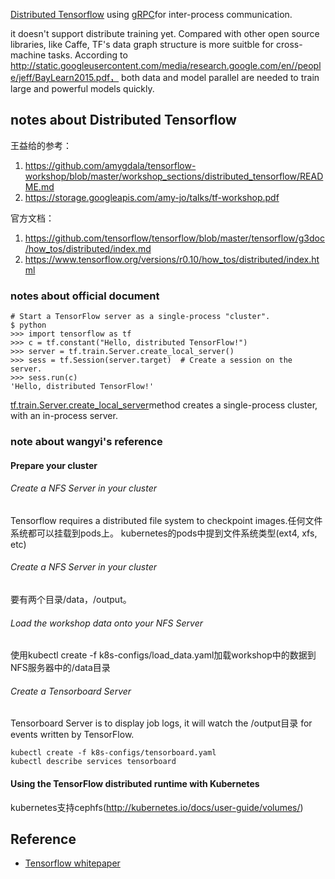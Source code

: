 [Distributed Tensorflow](https://github.com/tensorflow/tensorflow/tree/master/tensorflow/core/distributed_runtime#distributed-tensorflow)
using [gRPC](http://www.grpc.io/)for inter-process communication.

it doesn't support distribute training yet. Compared with other open source libraries, like Caffe, TF's data graph structure is more suitble for cross-machine tasks.
According to http://static.googleusercontent.com/media/research.google.com/en//people/jeff/BayLearn2015.pdf， both data and model parallel are needed to train large and powerful models quickly.

## notes about Distributed Tensorflow
王益给的参考：
 1. https://github.com/amygdala/tensorflow-workshop/blob/master/workshop_sections/distributed_tensorflow/README.md
 2. https://storage.googleapis.com/amy-jo/talks/tf-workshop.pdf

官方文档：
 1. https://github.com/tensorflow/tensorflow/blob/master/tensorflow/g3doc/how_tos/distributed/index.md
 2. https://www.tensorflow.org/versions/r0.10/how_tos/distributed/index.html

### notes about official document
```
# Start a TensorFlow server as a single-process "cluster".
$ python
>>> import tensorflow as tf
>>> c = tf.constant("Hello, distributed TensorFlow!")
>>> server = tf.train.Server.create_local_server()
>>> sess = tf.Session(server.target)  # Create a session on the server.
>>> sess.run(c)
'Hello, distributed TensorFlow!'
```
[tf.train.Server.create_local_server](https://www.tensorflow.org/versions/r0.10/api_docs/python/train.html#Server.create_local_server)method creates a single-process cluster, with an in-process server.

### note about wangyi's reference

#### Prepare your cluster

###### Create a NFS Server in your cluster
Tensorflow requires a distributed file system to checkpoint images.任何文件系统都可以挂载到pods上。
kubernetes的pods中提到文件系统类型(ext4, xfs, etc) 

###### Create a NFS Server in your cluster
要有两个目录/data，/output。
###### Load the workshop data onto your NFS Server
使用kubectl create -f k8s-configs/load_data.yaml加载workshop中的数据到NFS服务器中的/data目录
###### Create a Tensorboard Server
Tensorboard Server is to display job logs, it will watch the /output目录 for events written by TensorFlow.
```
kubectl create -f k8s-configs/tensorboard.yaml
kubectl describe services tensorboard
```



#### Using the TensorFlow distributed runtime with Kubernetes


kubernetes支持cephfs(http://kubernetes.io/docs/user-guide/volumes/)










## Reference
 - [Tensorflow whitepaper](http://download.tensorflow.org/paper/whitepaper2015.pdf)
 

